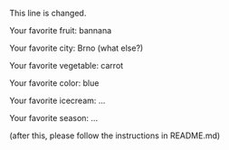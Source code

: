 
This line is changed.



Your favorite fruit: bannana

Your favorite city: Brno (what else?)

Your favorite vegetable: carrot

Your favorite color: blue

Your favorite icecream: ...

Your favorite season: ...


(after this, please follow the instructions in README.md)


